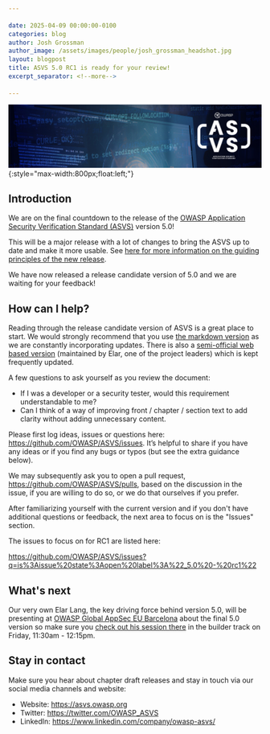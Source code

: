 ```yaml
---

date: 2025-04-09 00:00:00-0100
categories: blog
author: Josh Grossman
author_image: /assets/images/people/josh_grossman_headshot.jpg
layout: blogpost
title: ASVS 5.0 RC1 is ready for your review!
excerpt_separator: <!--more-->

---
```


![Our new banner](/assets/images/posts/asvsmeetup/OWASP_ASVS_Linkedin_Banner-01.jpg){:style="max-width:800px;float:left;"}
<BR CLEAR="left">

## Introduction

We are on the final countdown to the release of the [OWASP Application Security Verification Standard (ASVS)](https://asvs.owasp.org) version 5.0!

This will be a major release with a lot of changes to bring the ASVS up to date and make it more usable. See [here for more information on the guiding principles of the new release](https://github.com/OWASP/ASVS/wiki/Roadmap-to-version-5.0#key-objectives).

We have now released a release candidate version of 5.0 and we are waiting for your feedback!

<!--more-->

## How can I help?

Reading through the release candidate version of ASVS is a great place to start. We would strongly recommend that you use [the markdown version](https://github.com/OWASP/ASVS/tree/master/5.0/en) as we are constantly incorporating updates. There is also a [semi-official web based version](https://asvs.dev/v5.0.draft/0x00-Header/) (maintained by Elar, one of the project leaders) which is kept frequently updated.

A few questions to ask yourself as you review the document:

* If I was a developer or a security tester, would this requirement understandable to me?
* Can I think of a way of improving front / chapter / section text to add clarity without adding unnecessary content.

Please first log ideas, issues or questions here: <https://github.com/OWASP/ASVS/issues>. It’s helpful to share if you have any ideas or if you find any bugs or typos (but see the extra guidance below).

We may subsequently ask you to open a pull request, <https://github.com/OWASP/ASVS/pulls>, based on the discussion in the issue, if you are willing to do so, or we do that ourselves if you prefer. 

After familiarizing yourself with the current version and if you don't have additional questions or feedback, the next area to focus on is the "Issues" section. 

The issues to focus on for RC1 are listed here:

<https://github.com/OWASP/ASVS/issues?q=is%3Aissue%20state%3Aopen%20label%3A%22_5.0%20-%20rc1%22>

## What's next

Our very own Elar Lang, the key driving force behind version 5.0, will be presenting at [OWASP Global AppSec EU Barcelona](https://owasp.glueup.com/event/owasp-global-appsec-eu-2025-123983/) about the final 5.0 version so make sure you [check out his session there](https://owasp2025globalappseceu.sched.com/event/1whCc/introducing-the-50-release-of-the-asvs) in the builder track on Friday, 11:30am - 12:15pm. 

## Stay in contact

Make sure you hear about chapter draft releases and stay in touch via our social media channels and website:

* Website: <https://asvs.owasp.org>
* Twitter: <https://twitter.com/OWASP_ASVS>
* LinkedIn: <https://www.linkedin.com/company/owasp-asvs/>
